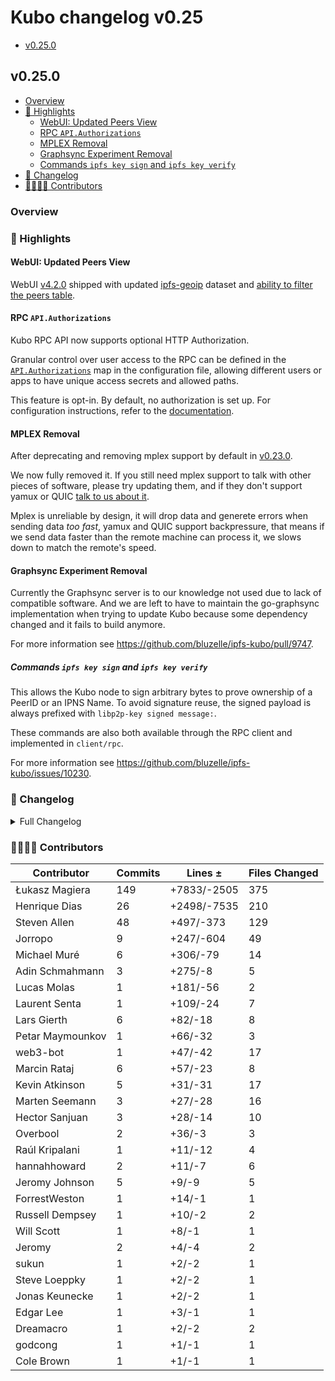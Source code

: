 # Kubo changelog v0.25

- [v0.25.0](#v0250)

## v0.25.0

- [Overview](#overview)
- [🔦 Highlights](#-highlights)
  - [WebUI: Updated Peers View](#webui-updated-peers-view)
  - [RPC `API.Authorizations`](#rpc-apiauthorizations)
  - [MPLEX Removal](#mplex-removal)
  - [Graphsync Experiment Removal](#graphsync-experiment-removal)
  - [Commands `ipfs key sign` and `ipfs key verify`](#commands-ipfs-key-sign-and-ipfs-key-verify)
- [📝 Changelog](#-changelog)
- [👨‍👩‍👧‍👦 Contributors](#-contributors)

### Overview

### 🔦 Highlights

#### WebUI: Updated Peers View

WebUI [v4.2.0](https://github.com/ipfs/ipfs-webui/releases/tag/v4.2.0) shipped
with updated [ipfs-geoip](https://www.npmjs.com/package/ipfs-geoip) dataset
and [ability to filter the peers table](https://github.com/ipfs/ipfs-webui/pull/2181).

#### RPC `API.Authorizations`

Kubo RPC API now supports optional HTTP Authorization.

Granular control over user access to the RPC can be defined in the
[`API.Authorizations`](https://github.com/bluzelle/ipfs-kubo/blob/master/docs/config.md#apiauthorizations)
map in the configuration file, allowing different users or apps to have unique
access secrets and allowed paths.

This feature is opt-in. By default, no authorization is set up.
For configuration instructions,
refer to the [documentation](https://github.com/bluzelle/ipfs-kubo/blob/master/docs/config.md#apiauthorizations).

#### MPLEX Removal

After deprecating and removing mplex support by default in [v0.23.0](https://github.com/bluzelle/ipfs-kubo/blob/master/docs/changelogs/v0.23.md#mplex-deprecation).

We now fully removed it. If you still need mplex support to talk with other pieces of software,
please try updating them, and if they don't support yamux or QUIC [talk to us about it](https://github.com/bluzelle/ipfs-kubo/issues/new/choose).

Mplex is unreliable by design, it will drop data and generete errors when sending data *too fast*,
yamux and QUIC support backpressure, that means if we send data faster than the remote machine can process it, we slows down to match the remote's speed.

#### Graphsync Experiment Removal

Currently the Graphsync server is to our knowledge not used
due to lack of compatible software.
And we are left to have to maintain the go-graphsync implementation when trying
to update Kubo because some dependency changed and it fails to build anymore.

For more information see https://github.com/bluzelle/ipfs-kubo/pull/9747.

##### Commands `ipfs key sign` and `ipfs key verify`

This allows the Kubo node to sign arbitrary bytes to prove ownership of a PeerID or an IPNS Name. To avoid signature reuse, the signed payload is always prefixed with `libp2p-key signed message:`.

These commands are also both available through the RPC client and implemented in `client/rpc`.

For more information see https://github.com/bluzelle/ipfs-kubo/issues/10230.

### 📝 Changelog

<details><summary>Full Changelog</summary>

- github.com/bluzelle/ipfs-kubo:
  - chore: update version
  - fix: allow daemon to start correctly if the API is null (#10062) ([ipfs/kubo#10062](https://github.com/bluzelle/ipfs-kubo/pull/10062))
  - chore: update version
  - feat: ipfs key sign|verify (#10235) ([ipfs/kubo#10235](https://github.com/bluzelle/ipfs-kubo/pull/10235))
  - docs(cli): fix spelling
  - feat: webui v4.2.0 (#10241) ([ipfs/kubo#10241](https://github.com/bluzelle/ipfs-kubo/pull/10241))
  - Migrate coreiface ([ipfs/kubo#10237](https://github.com/bluzelle/ipfs-kubo/pull/10237))
  - docs: clarify WebRTCDirect cannot reuse the same port as QUIC
  - libp2p: remove mplex
  - graphsync: remove support for the server
  - docs: move kubo-specific docs (#10226) ([ipfs/kubo#10226](https://github.com/bluzelle/ipfs-kubo/pull/10226))
  - feat(rpc): Opt-in HTTP RPC API Authorization (#10218) ([ipfs/kubo#10218](https://github.com/bluzelle/ipfs-kubo/pull/10218))
  - docs: clarify ipfs id agent version
  - fix: regression in 'ipfs dns'
  - docs(changelog): clarify webrtc in v0.24
  - chore: create next changelog
  - Merge Release: v0.24.0 ([ipfs/kubo#10209](https://github.com/bluzelle/ipfs-kubo/pull/10209))
  - fix: allow event emitting to happen in parallel with getting the query channel
  - fixes to routing put command (#10205) ([ipfs/kubo#10205](https://github.com/bluzelle/ipfs-kubo/pull/10205))
  - docs: fix accelerated-dht-client
  - docs/config: remove extra commas in PublicGateways example entries
  - docs: make it clear Web RTC Direct is experimental
  - feat: add WebRTC Direct support
  - docs: update EARLY_TESTERS.md (#10194) ([ipfs/kubo#10194](https://github.com/bluzelle/ipfs-kubo/pull/10194))
  - Update Version: v0.24 ([ipfs/kubo#10191](https://github.com/bluzelle/ipfs-kubo/pull/10191))
- github.com/ipfs/boxo (v0.15.0 -> v0.16.0):
  - Release 0.16.0 ([ipfs/boxo#518](https://github.com/ipfs/boxo/pull/518))
- github.com/libp2p/go-libp2p (v0.32.1 -> v0.32.2):
  - release v0.32.2

</details>

### 👨‍👩‍👧‍👦 Contributors

| Contributor | Commits | Lines ± | Files Changed |
|-------------|---------|---------|---------------|
| Łukasz Magiera | 149 | +7833/-2505 | 375 |
| Henrique Dias | 26 | +2498/-7535 | 210 |
| Steven Allen | 48 | +497/-373 | 129 |
| Jorropo | 9 | +247/-604 | 49 |
| Michael Muré | 6 | +306/-79 | 14 |
| Adin Schmahmann | 3 | +275/-8 | 5 |
| Lucas Molas | 1 | +181/-56 | 2 |
| Laurent Senta | 1 | +109/-24 | 7 |
| Lars Gierth | 6 | +82/-18 | 8 |
| Petar Maymounkov | 1 | +66/-32 | 3 |
| web3-bot | 1 | +47/-42 | 17 |
| Marcin Rataj | 6 | +57/-23 | 8 |
| Kevin Atkinson | 5 | +31/-31 | 17 |
| Marten Seemann | 3 | +27/-28 | 16 |
| Hector Sanjuan | 3 | +28/-14 | 10 |
| Overbool | 2 | +36/-3 | 3 |
| Raúl Kripalani | 1 | +11/-12 | 4 |
| hannahhoward | 2 | +11/-7 | 6 |
| Jeromy Johnson | 5 | +9/-9 | 5 |
| ForrestWeston | 1 | +14/-1 | 1 |
| Russell Dempsey | 1 | +10/-2 | 2 |
| Will Scott | 1 | +8/-1 | 1 |
| Jeromy | 2 | +4/-4 | 2 |
| sukun | 1 | +2/-2 | 1 |
| Steve Loeppky | 1 | +2/-2 | 1 |
| Jonas Keunecke | 1 | +2/-2 | 1 |
| Edgar Lee | 1 | +3/-1 | 1 |
| Dreamacro | 1 | +2/-2 | 2 |
| godcong | 1 | +1/-1 | 1 |
| Cole Brown | 1 | +1/-1 | 1 |
